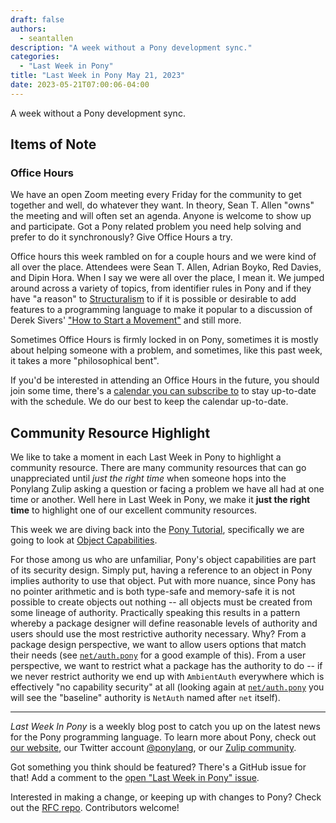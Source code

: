 ```yaml
---
draft: false
authors:
  - seantallen
description: "A week without a Pony development sync."
categories:
  - "Last Week in Pony"
title: "Last Week in Pony May 21, 2023"
date: 2023-05-21T07:00:06-04:00
---
```


A week without a Pony development sync.

<!-- more -->

## Items of Note

### Office Hours

We have an open Zoom meeting every Friday for the community to get together and well, do whatever they want. In theory, Sean T. Allen "owns" the meeting and will often set an agenda. Anyone is welcome to show up and participate. Got a Pony related problem you need help solving and prefer to do it synchronously? Give Office Hours a try.

Office hours this week rambled on for a couple hours and we were kind of all over the place. Attendees were Sean T. Allen, Adrian Boyko, Red Davies, and Dipin Hora. When I say we were all over the place, I mean it. We jumped around across a variety of topics, from identifier rules in Pony and if they have "a reason" to [Structuralism](https://en.wikipedia.org/wiki/Structuralism) to if it is possible or desirable to add features to a programming language to make it popular to a discussion of Derek Sivers' ["How to Start a Movement"](https://www.ted.com/talks/derek_sivers_how_to_start_a_movement) and still more.

Sometimes Office Hours is firmly locked in on Pony, sometimes it is mostly about helping someone with a problem, and sometimes, like this past week, it takes a more "philosophical bent".

If you'd be interested in attending an Office Hours in the future, you should join some time, there's a [calendar you can subscribe to](https://calendar.google.com/calendar/ical/4465e68ae24131ae00461a40893f2637a2c9ac510e311a44ff78680e2f183ce3%40group.calendar.google.com/public/basic.ics) to stay up-to-date with the schedule. We do our best to keep the calendar up-to-date.

## Community Resource Highlight

We like to take a moment in each Last Week in Pony to highlight a community resource. There are many community resources that can go unappreciated until _just the right time_ when someone hops into the Ponylang Zulip asking a question or facing a problem we have all had at one time or another. Well here in Last Week in Pony, we make it **just the right time** to highlight one of our excellent community resources.

This week we are diving back into the [Pony Tutorial](https://tutorial.ponylang.io/), specifically we are going to look at [Object Capabilities](https://tutorial.ponylang.io/object-capabilities/).

For those among us who are unfamiliar, Pony's object capabilities are part of its security design. Simply put, having a reference to an object in Pony implies authority to use that object. Put with more nuance, since Pony has no pointer arithmetic and is both type-safe and memory-safe it is not possible to create objects out nothing -- all objects must be created from some lineage of authority. Practically speaking this results in a pattern whereby a package designer will define reasonable levels of authority and users should use the most restrictive authority necessary. Why? From a package design perspective, we want to allow users options that match their needs (see [`net/auth.pony`](https://github.com/ponylang/ponyc/blob/c41393ce8e3003feeda8e0bd3aa20d019b191505/packages/net/auth.pony) for a good example of this). From a user perspective, we want to restrict what a package has the authority to do -- if we never restrict authority we end up with `AmbientAuth` everywhere which is effectively "no capability security" at all (looking again at [`net/auth.pony`](https://github.com/ponylang/ponyc/blob/c41393ce8e3003feeda8e0bd3aa20d019b191505/packages/net/auth.pony) you will see the "baseline" authority is `NetAuth` named after `net` itself).

---

_Last Week In Pony_ is a weekly blog post to catch you up on the latest news for the Pony programming language. To learn more about Pony, check out [our website](https://ponylang.io), our Twitter account [@ponylang](https://twitter.com/ponylang), or our [Zulip community](https://ponylang.zulipchat.com).

Got something you think should be featured? There's a GitHub issue for that! Add a comment to the [open "Last Week in Pony" issue](https://github.com/ponylang/ponylang.github.io/issues?q=is%3Aissue+is%3Aopen+label%3Alast-week-in-pony).

Interested in making a change, or keeping up with changes to Pony? Check out the [RFC repo](https://github.com/ponylang/rfcs). Contributors welcome!

